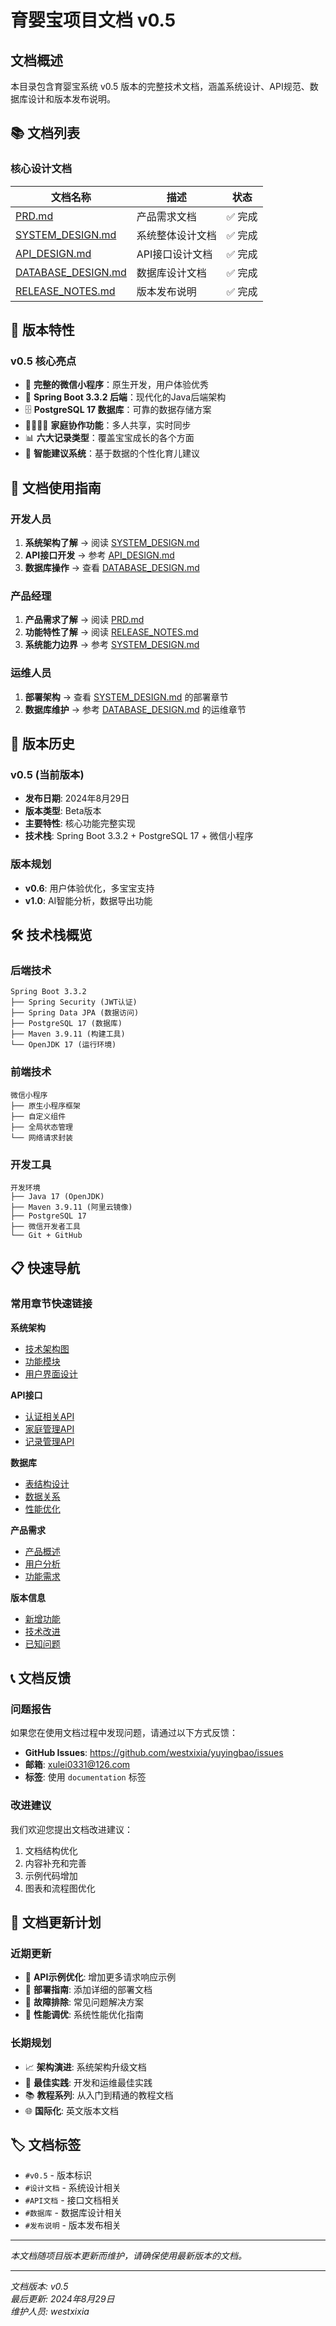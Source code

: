 # 育婴宝项目文档 v0.5

## 文档概述

本目录包含育婴宝系统 v0.5 版本的完整技术文档，涵盖系统设计、API规范、数据库设计和版本发布说明。

## 📚 文档列表

### 核心设计文档

| 文档名称 | 描述 | 状态 |
|---------|------|------|
| [PRD.md](./PRD.md) | 产品需求文档 | ✅ 完成 |
| [SYSTEM_DESIGN.md](./SYSTEM_DESIGN.md) | 系统整体设计文档 | ✅ 完成 |
| [API_DESIGN.md](./API_DESIGN.md) | API接口设计文档 | ✅ 完成 |
| [DATABASE_DESIGN.md](./DATABASE_DESIGN.md) | 数据库设计文档 | ✅ 完成 |
| [RELEASE_NOTES.md](./RELEASE_NOTES.md) | 版本发布说明 | ✅ 完成 |

## 🎯 版本特性

### v0.5 核心亮点
- 📱 **完整的微信小程序**：原生开发，用户体验优秀
- 🚀 **Spring Boot 3.3.2 后端**：现代化的Java后端架构
- 🗄️ **PostgreSQL 17 数据库**：可靠的数据存储方案
- 👨‍👩‍👧‍👦 **家庭协作功能**：多人共享，实时同步
- 📊 **六大记录类型**：覆盖宝宝成长的各个方面
- 🤖 **智能建议系统**：基于数据的个性化育儿建议

## 📖 文档使用指南

### 开发人员
1. **系统架构了解** → 阅读 [SYSTEM_DESIGN.md](./SYSTEM_DESIGN.md)
2. **API接口开发** → 参考 [API_DESIGN.md](./API_DESIGN.md)
3. **数据库操作** → 查看 [DATABASE_DESIGN.md](./DATABASE_DESIGN.md)

### 产品经理
1. **产品需求了解** → 阅读 [PRD.md](./PRD.md)
2. **功能特性了解** → 阅读 [RELEASE_NOTES.md](./RELEASE_NOTES.md)
3. **系统能力边界** → 参考 [SYSTEM_DESIGN.md](./SYSTEM_DESIGN.md)

### 运维人员
1. **部署架构** → 查看 [SYSTEM_DESIGN.md](./SYSTEM_DESIGN.md) 的部署章节
2. **数据库维护** → 参考 [DATABASE_DESIGN.md](./DATABASE_DESIGN.md) 的运维章节

## 🔄 版本历史

### v0.5 (当前版本)
- **发布日期**: 2024年8月29日
- **版本类型**: Beta版本
- **主要特性**: 核心功能完整实现
- **技术栈**: Spring Boot 3.3.2 + PostgreSQL 17 + 微信小程序

### 版本规划
- **v0.6**: 用户体验优化，多宝宝支持
- **v1.0**: AI智能分析，数据导出功能

## 🛠️ 技术栈概览

### 后端技术
```
Spring Boot 3.3.2
├── Spring Security (JWT认证)
├── Spring Data JPA (数据访问)
├── PostgreSQL 17 (数据库)
├── Maven 3.9.11 (构建工具)
└── OpenJDK 17 (运行环境)
```

### 前端技术
```
微信小程序
├── 原生小程序框架
├── 自定义组件
├── 全局状态管理
└── 网络请求封装
```

### 开发工具
```
开发环境
├── Java 17 (OpenJDK)
├── Maven 3.9.11 (阿里云镜像)
├── PostgreSQL 17
├── 微信开发者工具
└── Git + GitHub
```

## 📋 快速导航

### 常用章节快速链接

**系统架构**
- [技术架构图](./SYSTEM_DESIGN.md#2-技术架构)
- [功能模块](./SYSTEM_DESIGN.md#31-核心功能模块)
- [用户界面设计](./SYSTEM_DESIGN.md#32-用户界面设计)

**API接口**
- [认证相关API](./API_DESIGN.md#1-认证相关-api)
- [家庭管理API](./API_DESIGN.md#2-家庭管理-api)
- [记录管理API](./API_DESIGN.md#4-记录管理-api)

**数据库**
- [表结构设计](./DATABASE_DESIGN.md#表结构设计)
- [数据关系](./DATABASE_DESIGN.md#22-数据关系)
- [性能优化](./DATABASE_DESIGN.md#性能优化)

**产品需求**
- [产品概述](./PRD.md#1-产品概述)
- [用户分析](./PRD.md#2-用户分析)
- [功能需求](./PRD.md#4-功能需求)

**版本信息**
- [新增功能](./RELEASE_NOTES.md#🚀-新增功能)
- [技术改进](./RELEASE_NOTES.md#🔧-技术改进)
- [已知问题](./RELEASE_NOTES.md#🐛-已知问题)

## 📞 文档反馈

### 问题报告
如果您在使用文档过程中发现问题，请通过以下方式反馈：

- **GitHub Issues**: https://github.com/westxixia/yuyingbao/issues
- **邮箱**: xulei0331@126.com
- **标签**: 使用 `documentation` 标签

### 改进建议
我们欢迎您提出文档改进建议：

1. 文档结构优化
2. 内容补充和完善
3. 示例代码增加
4. 图表和流程图优化

## 📅 文档更新计划

### 近期更新
- 🔄 **API示例优化**: 增加更多请求响应示例
- 🔄 **部署指南**: 添加详细的部署文档
- 🔄 **故障排除**: 常见问题解决方案
- 🔄 **性能调优**: 系统性能优化指南

### 长期规划
- 📈 **架构演进**: 系统架构升级文档
- 🔧 **最佳实践**: 开发和运维最佳实践
- 📚 **教程系列**: 从入门到精通的教程文档
- 🌐 **国际化**: 英文版本文档

## 🏷️ 文档标签

- `#v0.5` - 版本标识
- `#设计文档` - 系统设计相关
- `#API文档` - 接口文档相关
- `#数据库` - 数据库设计相关
- `#发布说明` - 版本发布相关

---

*本文档随项目版本更新而维护，请确保使用最新版本的文档。*

---

*文档版本: v0.5*  
*最后更新: 2024年8月29日*  
*维护人员: westxixia*